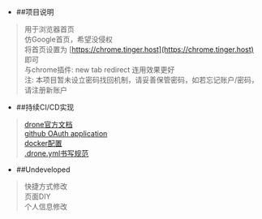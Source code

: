 + ##项目说明
> 用于浏览器首页  
> 仿Google首页，希望没侵权  
> 将首页设置为 [https://chrome.tinger.host](https://chrome.tinger.host) 即可  
> 与chrome插件: new tab redirect 连用效果更好  
> 注: 本项目暂未设立密码找回机制，请妥善保管密码，如若忘记账户/密码，请注册新账户  

+ ##持续CI/CD实现
> [drone官方文档](https://docs.drone.io/server/provider/github/)  
> [github OAuth application](https://github.com/settings/applications/new)  
> [docker配置](https://www.runoob.com/docker/docker-compose.html)  
> [.drone.yml书写规范]()  

+ ##Undeveloped
> 快捷方式修改  
> 页面DIY  
> 个人信息修改  